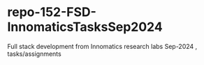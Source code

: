 # repo-152-FSD-InnomaticsTasksSep2024
Full stack development from Innomatics research labs Sep-2024 , tasks/assignments
